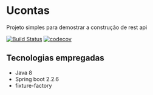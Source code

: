 # Ucontas
Projeto simples para demostrar a construção de rest api

[![Build Status](https://travis-ci.com/Uniliva/Ucontas.svg?branch=master)](https://travis-ci.com/github/Uniliva/Ucontas-api)
[![codecov](https://codecov.io/gh/Uniliva/Ucontas/branch/master/graph/badge.svg)](https://codecov.io/gh/Uniliva/Ucontas)





## Tecnologias empregadas

- Java 8
- Spring boot 2.2.6
- fixture-factory



